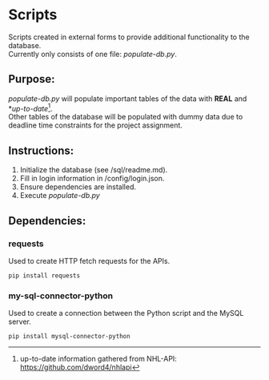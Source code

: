 # Scripts
Scripts created in external forms to provide additional functionality to the database.    
Currently only consists of one file: *populate-db.py*.  
## **Purpose**:
*populate-db.py* will populate important tables of the data with **REAL** and **up-to-date*[^1].  
Other tables of the database will be populated with dummy data due to deadline time constraints for the project assignment.  
## **Instructions**:
1. Initialize the database (see /sql/readme.md).
2. Fill in login information in /config/login.json.
3. Ensure dependencies are installed.
4. Execute *populate-db.py*
## **Dependencies**:
### requests
Used to create HTTP fetch requests for the APIs.  
```
pip install requests
```
### my-sql-connector-python
Used to create a connection between the Python script and the MySQL server.  
```
pip install mysql-connector-python
```
[^1]: up-to-date information gathered from NHL-API: https://github.com/dword4/nhlapi
